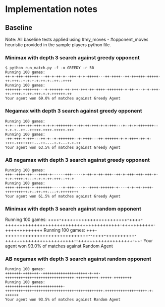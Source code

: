 # Implementation notes

## Baseline

Note: All baseline tests applied using #my_moves - #opponent_moves heuristic provided in the sample players python file.

### Minimax with depth 3 search against greedy opponent

```
$ python run_match.py -f -o GREEDY -r 50
Running 100 games:
++-+-+++-++++++---++-+-++-+--+++-+-+-+++++---++-++++--++-++++++-+++++-++-+++--+-+-+-+-++-+--++--++++
Running 100 games:
+++++++-+++++++---+-++++++-++-+++-+++-++-++++-+++++++-+-++-+--+-+-+++-++-++++-+-++-+++-+-+-++++++-++
Your agent won 69.0% of matches against Greedy Agent
```

### Negamax with depth 3 search against greedy opponent

```
Running 100 games:
+-+---+++-++-+++-+-+-+-+++++++-+-++-++-+++-+-+-+++---+--+-+-+++++++--+-+-+--++--+++++-++++-+++++-+++
Running 100 games:
-++-+++-+-+++---++-+--+-+++++++--+-++++---++-++++++-+-+-++++-++-+-++++-++++++++---++----+-+---+-+-++
Your agent won 63.5% of matches against Greedy Agent
```

### AB negamax with depth 3 search against greedy opponent

```
Running 100 games:
+++--++++-++---++++-+------+++-----+-++-+-++-+++--++-+-+++-+++-+++-+-+-+-++++-+---+-+-+-++-+++--++-+
Running 100 games:
++++-++++++-+-+++++++-----+-+++----+--++++-++++++-+----+-+-++-++++-++++++++++-+--++-++----+-++++++++
Your agent won 61.5% of matches against Greedy Agent
```

### Minimax with depth 3 search against random opponent

Running 100 games:
++++-+++++++++++++++++++++++-++++-++++++++++++++++++++++++++++++++++++++++-+++++++++++-+++++++++++++
Running 100 games:
+++-+++++++++++++++++++++++++++++--++++-++++++++++-++++++++++++++++++++++++--+++++++++++++++++++-++-
Your agent won 93.0% of matches against Random Agent

### AB negamax with depth 3 search against random opponent

```
Running 100 games:
+++++++-+++++++--++++++++++++++++++++-+-++-+++++++++++++++++++++++++++++++-++++++++++-+++++-++++++++
Running 100 games:
++++++++++++++++++++++++++-++++++++++++++++++++++++++++++++++++++++++++-+++++++++++++++++++-+-++++++
Your agent won 93.5% of matches against Random Agent
```

